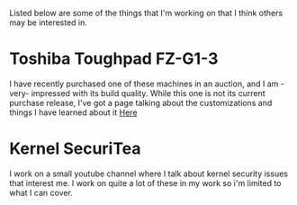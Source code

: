 Listed below are some of the things that I'm working on that I think others may be interested in.

# Toshiba Toughpad FZ-G1-3

I have recently purchased one of these machines in an auction, and I am -very- impressed with its build quality.   While this one is not its current purchase release, I've got a page talking about the customizations and things I have learned about it 
[Here](./toshiba-toughpad-fz-g1-3.md)


# Kernel SecuriTea

I work on a small youtube channel where I talk about kernel security issues that interest me.  I work on quite a lot of these in my work so i'm limited to what I can cover.

